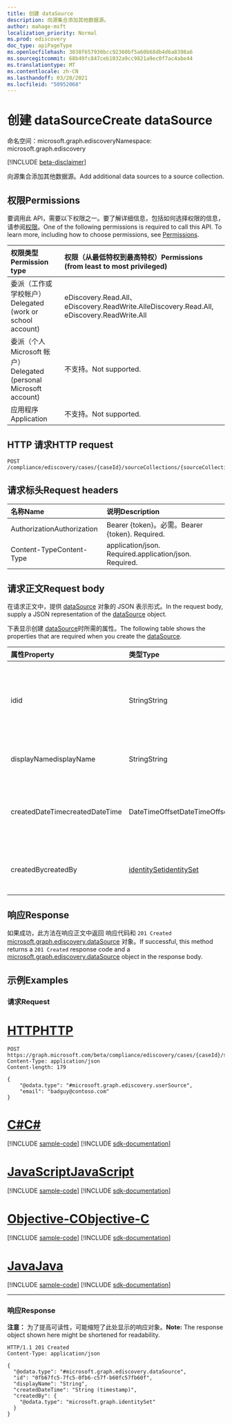 ```yaml
---
title: 创建 dataSource
description: 向源集合添加其他数据源。
author: mahage-msft
localization_priority: Normal
ms.prod: ediscovery
doc_type: apiPageType
ms.openlocfilehash: 3038f657930bcc92360bf5a60b68db4d6a8398a6
ms.sourcegitcommit: 68b49fc847ceb1032a9cc9821a9ec0f7ac4abe44
ms.translationtype: MT
ms.contentlocale: zh-CN
ms.lasthandoff: 03/20/2021
ms.locfileid: "50952068"
---
```

# <a name="create-datasource"></a><span data-ttu-id="9d182-103">创建 dataSource</span><span class="sxs-lookup"><span data-stu-id="9d182-103">Create dataSource</span></span>

<span data-ttu-id="9d182-104">命名空间：microsoft.graph.ediscovery</span><span class="sxs-lookup"><span data-stu-id="9d182-104">Namespace: microsoft.graph.ediscovery</span></span>

[!INCLUDE [beta-disclaimer](../../includes/beta-disclaimer.md)]

<span data-ttu-id="9d182-105">向源集合添加其他数据源。</span><span class="sxs-lookup"><span data-stu-id="9d182-105">Add additional data sources to a source collection.</span></span>

## <a name="permissions"></a><span data-ttu-id="9d182-106">权限</span><span class="sxs-lookup"><span data-stu-id="9d182-106">Permissions</span></span>

<span data-ttu-id="9d182-p101">要调用此 API，需要以下权限之一。要了解详细信息，包括如何选择权限的信息，请参阅[权限](/graph/permissions-reference)。</span><span class="sxs-lookup"><span data-stu-id="9d182-p101">One of the following permissions is required to call this API. To learn more, including how to choose permissions, see [Permissions](/graph/permissions-reference).</span></span>

|<span data-ttu-id="9d182-109">权限类型</span><span class="sxs-lookup"><span data-stu-id="9d182-109">Permission type</span></span>|<span data-ttu-id="9d182-110">权限（从最低特权到最高特权）</span><span class="sxs-lookup"><span data-stu-id="9d182-110">Permissions (from least to most privileged)</span></span>|
|:---|:---|
|<span data-ttu-id="9d182-111">委派（工作或学校帐户）</span><span class="sxs-lookup"><span data-stu-id="9d182-111">Delegated (work or school account)</span></span>|<span data-ttu-id="9d182-112">eDiscovery.Read.All、eDiscovery.ReadWrite.All</span><span class="sxs-lookup"><span data-stu-id="9d182-112">eDiscovery.Read.All, eDiscovery.ReadWrite.All</span></span>|
|<span data-ttu-id="9d182-113">委派（个人 Microsoft 帐户）</span><span class="sxs-lookup"><span data-stu-id="9d182-113">Delegated (personal Microsoft account)</span></span>|<span data-ttu-id="9d182-114">不支持。</span><span class="sxs-lookup"><span data-stu-id="9d182-114">Not supported.</span></span>|
|<span data-ttu-id="9d182-115">应用程序</span><span class="sxs-lookup"><span data-stu-id="9d182-115">Application</span></span>|<span data-ttu-id="9d182-116">不支持。</span><span class="sxs-lookup"><span data-stu-id="9d182-116">Not supported.</span></span>|

## <a name="http-request"></a><span data-ttu-id="9d182-117">HTTP 请求</span><span class="sxs-lookup"><span data-stu-id="9d182-117">HTTP request</span></span>

<!-- {
  "blockType": "ignored"
}
-->

``` http
POST /compliance/ediscovery/cases/{caseId}/sourceCollections/{sourceCollectionId}/additionalSources
```

## <a name="request-headers"></a><span data-ttu-id="9d182-118">请求标头</span><span class="sxs-lookup"><span data-stu-id="9d182-118">Request headers</span></span>

|<span data-ttu-id="9d182-119">名称</span><span class="sxs-lookup"><span data-stu-id="9d182-119">Name</span></span>|<span data-ttu-id="9d182-120">说明</span><span class="sxs-lookup"><span data-stu-id="9d182-120">Description</span></span>|
|:---|:---|
|<span data-ttu-id="9d182-121">Authorization</span><span class="sxs-lookup"><span data-stu-id="9d182-121">Authorization</span></span>|<span data-ttu-id="9d182-p102">Bearer {token}。必需。</span><span class="sxs-lookup"><span data-stu-id="9d182-p102">Bearer {token}. Required.</span></span>|
|<span data-ttu-id="9d182-124">Content-Type</span><span class="sxs-lookup"><span data-stu-id="9d182-124">Content-Type</span></span>|<span data-ttu-id="9d182-p103">application/json. Required.</span><span class="sxs-lookup"><span data-stu-id="9d182-p103">application/json. Required.</span></span>|

## <a name="request-body"></a><span data-ttu-id="9d182-127">请求正文</span><span class="sxs-lookup"><span data-stu-id="9d182-127">Request body</span></span>

<span data-ttu-id="9d182-128">在请求正文中，提供 [dataSource](../resources/ediscovery-datasource.md) 对象的 JSON 表示形式。</span><span class="sxs-lookup"><span data-stu-id="9d182-128">In the request body, supply a JSON representation of the [dataSource](../resources/ediscovery-datasource.md) object.</span></span>

<span data-ttu-id="9d182-129">下表显示创建 [dataSource](../resources/ediscovery-datasource.md)时所需的属性。</span><span class="sxs-lookup"><span data-stu-id="9d182-129">The following table shows the properties that are required when you create the [dataSource](../resources/ediscovery-datasource.md).</span></span>

|<span data-ttu-id="9d182-130">属性</span><span class="sxs-lookup"><span data-stu-id="9d182-130">Property</span></span>|<span data-ttu-id="9d182-131">类型</span><span class="sxs-lookup"><span data-stu-id="9d182-131">Type</span></span>|<span data-ttu-id="9d182-132">说明</span><span class="sxs-lookup"><span data-stu-id="9d182-132">Description</span></span>|
|:---|:---|:---|
|<span data-ttu-id="9d182-133">id</span><span class="sxs-lookup"><span data-stu-id="9d182-133">id</span></span>|<span data-ttu-id="9d182-134">String</span><span class="sxs-lookup"><span data-stu-id="9d182-134">String</span></span>|<span data-ttu-id="9d182-135">[sourceCollection](../resources/ediscovery-sourcecollection.md)案例的 ID。</span><span class="sxs-lookup"><span data-stu-id="9d182-135">The ID for [sourceCollection](../resources/ediscovery-sourcecollection.md) case.</span></span> <span data-ttu-id="9d182-136">只读。</span><span class="sxs-lookup"><span data-stu-id="9d182-136">Read-only.</span></span> <span data-ttu-id="9d182-137">继承自 [实体](../resources/entity.md)</span><span class="sxs-lookup"><span data-stu-id="9d182-137">Inherited from [entity](../resources/entity.md)</span></span>|
|<span data-ttu-id="9d182-138">displayName</span><span class="sxs-lookup"><span data-stu-id="9d182-138">displayName</span></span>|<span data-ttu-id="9d182-139">String</span><span class="sxs-lookup"><span data-stu-id="9d182-139">String</span></span>|<span data-ttu-id="9d182-140">[sourceCollection 的名称](../resources/ediscovery-sourcecollection.md)</span><span class="sxs-lookup"><span data-stu-id="9d182-140">The name of the [sourceCollection](../resources/ediscovery-sourcecollection.md)</span></span>|
|<span data-ttu-id="9d182-141">createdDateTime</span><span class="sxs-lookup"><span data-stu-id="9d182-141">createdDateTime</span></span>|<span data-ttu-id="9d182-142">DateTimeOffset</span><span class="sxs-lookup"><span data-stu-id="9d182-142">DateTimeOffset</span></span>|<span data-ttu-id="9d182-143">创建 [sourceCollection](../resources/ediscovery-sourcecollection.md) 的日期和时间。</span><span class="sxs-lookup"><span data-stu-id="9d182-143">The date and time when the [sourceCollection](../resources/ediscovery-sourcecollection.md) was created.</span></span>|
|<span data-ttu-id="9d182-144">createdBy</span><span class="sxs-lookup"><span data-stu-id="9d182-144">createdBy</span></span>|[<span data-ttu-id="9d182-145">identitySet</span><span class="sxs-lookup"><span data-stu-id="9d182-145">identitySet</span></span>](../resources/identityset.md)|<span data-ttu-id="9d182-146">创建 [sourceCollection 的用户](../resources/ediscovery-sourcecollection.md)。</span><span class="sxs-lookup"><span data-stu-id="9d182-146">The user who created the [sourceCollection](../resources/ediscovery-sourcecollection.md).</span></span>|

## <a name="response"></a><span data-ttu-id="9d182-147">响应</span><span class="sxs-lookup"><span data-stu-id="9d182-147">Response</span></span>

<span data-ttu-id="9d182-148">如果成功，此方法在响应正文中返回 响应代码和 `201 Created` [microsoft.graph.ediscovery.dataSource](../resources/ediscovery-datasource.md) 对象。</span><span class="sxs-lookup"><span data-stu-id="9d182-148">If successful, this method returns a `201 Created` response code and a [microsoft.graph.ediscovery.dataSource](../resources/ediscovery-datasource.md) object in the response body.</span></span>

## <a name="examples"></a><span data-ttu-id="9d182-149">示例</span><span class="sxs-lookup"><span data-stu-id="9d182-149">Examples</span></span>

### <a name="request"></a><span data-ttu-id="9d182-150">请求</span><span class="sxs-lookup"><span data-stu-id="9d182-150">Request</span></span>


# <a name="http"></a>[<span data-ttu-id="9d182-151">HTTP</span><span class="sxs-lookup"><span data-stu-id="9d182-151">HTTP</span></span>](#tab/http)
<!-- {
  "blockType": "request",
  "name": "create_datasource_from__1"
}
-->

``` http
POST https://graph.microsoft.com/beta/compliance/ediscovery/cases/{caseId}/sourceCollections/{sourceCollectionId}/additionalSources
Content-Type: application/json
Content-length: 179

{
    "@odata.type": "#microsoft.graph.ediscovery.userSource",
    "email": "badguy@contoso.com"
}
```
# <a name="c"></a>[<span data-ttu-id="9d182-152">C#</span><span class="sxs-lookup"><span data-stu-id="9d182-152">C#</span></span>](#tab/csharp)
[!INCLUDE [sample-code](../includes/snippets/csharp/create-datasource-from--1-csharp-snippets.md)]
[!INCLUDE [sdk-documentation](../includes/snippets/snippets-sdk-documentation-link.md)]

# <a name="javascript"></a>[<span data-ttu-id="9d182-153">JavaScript</span><span class="sxs-lookup"><span data-stu-id="9d182-153">JavaScript</span></span>](#tab/javascript)
[!INCLUDE [sample-code](../includes/snippets/javascript/create-datasource-from--1-javascript-snippets.md)]
[!INCLUDE [sdk-documentation](../includes/snippets/snippets-sdk-documentation-link.md)]

# <a name="objective-c"></a>[<span data-ttu-id="9d182-154">Objective-C</span><span class="sxs-lookup"><span data-stu-id="9d182-154">Objective-C</span></span>](#tab/objc)
[!INCLUDE [sample-code](../includes/snippets/objc/create-datasource-from--1-objc-snippets.md)]
[!INCLUDE [sdk-documentation](../includes/snippets/snippets-sdk-documentation-link.md)]

# <a name="java"></a>[<span data-ttu-id="9d182-155">Java</span><span class="sxs-lookup"><span data-stu-id="9d182-155">Java</span></span>](#tab/java)
[!INCLUDE [sample-code](../includes/snippets/java/create-datasource-from--1-java-snippets.md)]
[!INCLUDE [sdk-documentation](../includes/snippets/snippets-sdk-documentation-link.md)]

---


### <a name="response"></a><span data-ttu-id="9d182-156">响应</span><span class="sxs-lookup"><span data-stu-id="9d182-156">Response</span></span>

<span data-ttu-id="9d182-157">**注意：** 为了提高可读性，可能缩短了此处显示的响应对象。</span><span class="sxs-lookup"><span data-stu-id="9d182-157">**Note:** The response object shown here might be shortened for readability.</span></span>
<!-- {
  "blockType": "response",
  "truncated": true,
  "@odata.type": "microsoft.graph.ediscovery.dataSource"
}
-->

``` http
HTTP/1.1 201 Created
Content-Type: application/json

{
  "@odata.type": "#microsoft.graph.ediscovery.dataSource",
  "id": "0fb67fc5-7fc5-0fb6-c57f-b60fc57fb60f",
  "displayName": "String",
  "createdDateTime": "String (timestamp)",
  "createdBy": {
    "@odata.type": "microsoft.graph.identitySet"
  }
}
```
